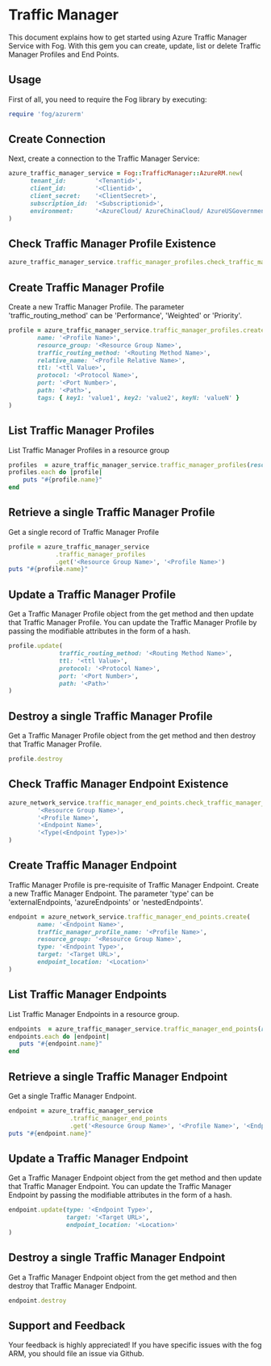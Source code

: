 # Traffic Manager

This document explains how to get started using Azure Traffic Manager Service with Fog. With this gem you can create, update, list or delete Traffic Manager Profiles and End Points.

## Usage

First of all, you need to require the Fog library by executing:

```ruby
require 'fog/azurerm'
```
## Create Connection

Next, create a connection to the Traffic Manager Service:

```ruby
azure_traffic_manager_service = Fog::TrafficManager::AzureRM.new(
      tenant_id:        '<Tenantid>',                                                          # Tenant id of Azure Active Directory Application
      client_id:        '<Clientid>',                                                          # Client id of Azure Active Directory Application
      client_secret:    '<ClientSecret>',                                                      # Client Secret of Azure Active Directory Application
      subscription_id:  '<Subscriptionid>',                                                    # Subscription id of an Azure Account
      environment:      '<AzureCloud/ AzureChinaCloud/ AzureUSGovernment/ AzureGermanCloud>'   # Azure cloud environment. Default is AzureCloud.
)
```

## Check Traffic Manager Profile Existence

```ruby
azure_traffic_manager_service.traffic_manager_profiles.check_traffic_manager_profile_exists('<Resource Group Name>', '<Profile Name>')
```

## Create Traffic Manager Profile

Create a new Traffic Manager Profile. The parameter 'traffic_routing_method' can be 'Performance', 'Weighted' or 'Priority'.

```ruby
profile = azure_traffic_manager_service.traffic_manager_profiles.create(
        name: '<Profile Name>',
        resource_group: '<Resource Group Name>',
        traffic_routing_method: '<Routing Method Name>',
        relative_name: '<Profile Relative Name>',
        ttl: '<ttl Value>',
        protocol: '<Protocol Name>',
        port: '<Port Number>',
        path: '<Path>',
        tags: { key1: 'value1', key2: 'value2', keyN: 'valueN' }                          # [Optional]
)
```

## List Traffic Manager Profiles

List Traffic Manager Profiles in a resource group

```ruby
profiles  = azure_traffic_manager_service.traffic_manager_profiles(resource_group: '<Resource Group Name>')
profiles.each do |profile|
    puts "#{profile.name}"
end
```

## Retrieve a single Traffic Manager Profile

Get a single record of Traffic Manager Profile

```ruby
profile = azure_traffic_manager_service
             .traffic_manager_profiles
             .get('<Resource Group Name>', '<Profile Name>')
puts "#{profile.name}"
```

## Update a Traffic Manager Profile

Get a Traffic Manager Profile object from the get method and then update that Traffic Manager Profile. You can update the Traffic Manager Profile by passing the modifiable attributes in the form of a hash.

```ruby
profile.update(
              traffic_routing_method: '<Routing Method Name>',
              ttl: '<ttl Value>',
              protocol: '<Protocol Name>',
              port: '<Port Number>',
              path: '<Path>'
)
```

## Destroy a single Traffic Manager Profile

Get a Traffic Manager Profile object from the get method and then destroy that Traffic Manager Profile.

```ruby
profile.destroy
```

## Check Traffic Manager Endpoint Existence

```ruby
azure_network_service.traffic_manager_end_points.check_traffic_manager_endpoint_exists(
        '<Resource Group Name>',
        '<Profile Name>',
        '<Endpoint Name>',
        '<Type(<Endpoint Type>)>'
)
```

## Create Traffic Manager Endpoint

Traffic Manager Profile is pre-requisite of Traffic Manager Endpoint. Create a new Traffic Manager Endpoint. The parameter 'type' can be 'externalEndpoints, 'azureEndpoints' or 'nestedEndpoints'.

```ruby
endpoint = azure_network_service.traffic_manager_end_points.create(
        name: '<Endpoint Name>',
        traffic_manager_profile_name: '<Profile Name>',
        resource_group: '<Resource Group Name>',
        type: '<Endpoint Type>',
        target: '<Target URL>',
        endpoint_location: '<Location>'
)
```

## List Traffic Manager Endpoints

List Traffic Manager Endpoints in a resource group.

```ruby
endpoints  = azure_traffic_manager_service.traffic_manager_end_points(resource_group: '<Resource Group Name>', traffic_manager_profile_name: '<Profile Name>')
endpoints.each do |endpoint|
   puts "#{endpoint.name}"
end
```

## Retrieve a single Traffic Manager Endpoint

Get a single Traffic Manager Endpoint.

```ruby
endpoint = azure_traffic_manager_service
                 .traffic_manager_end_points
                 .get('<Resource Group Name>', '<Profile Name>', '<Endpoint name>', '<Endpoint Type>')
puts "#{endpoint.name}"
```
## Update a Traffic Manager Endpoint

Get a Traffic Manager Endpoint object from the get method and then update that Traffic Manager Endpoint. You can update the Traffic Manager Endpoint by passing the modifiable attributes in the form of a hash.

```ruby
endpoint.update(type: '<Endpoint Type>',
                target: '<Target URL>',
                endpoint_location: '<Location>'
)
```

## Destroy a single Traffic Manager Endpoint

Get a Traffic Manager Endpoint object from the get method and then destroy that Traffic Manager Endpoint.

```ruby
endpoint.destroy
```

## Support and Feedback
Your feedback is highly appreciated! If you have specific issues with the fog ARM, you should file an issue via Github.
